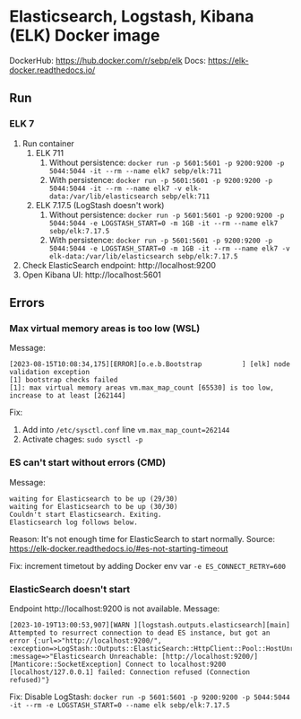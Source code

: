 # Elasticsearch, Logstash, Kibana (ELK) Docker image

DockerHub: https://hub.docker.com/r/sebp/elk
Docs: https://elk-docker.readthedocs.io/

## Run
### ELK 7
1. Run container
   1. ELK 711
      1. Without persistence: `docker run -p 5601:5601 -p 9200:9200 -p 5044:5044 -it --rm --name elk7 sebp/elk:711`
      2. With persistence: `docker run -p 5601:5601 -p 9200:9200 -p 5044:5044 -it --rm --name elk7 -v elk-data:/var/lib/elasticsearch sebp/elk:711`
   2. ELK 7.17.5 (LogStash doesn't work)
       1. Without persistence: `docker run -p 5601:5601 -p 9200:9200 -p 5044:5044 -e LOGSTASH_START=0 -m 1GB -it --rm --name elk7 sebp/elk:7.17.5`
       2. With persistence: `docker run -p 5601:5601 -p 9200:9200 -p 5044:5044 -e LOGSTASH_START=0 -m 1GB -it --rm --name elk7 -v elk-data:/var/lib/elasticsearch sebp/elk:7.17.5`
2. Check ElasticSearch endpoint: http://localhost:9200
3. Open Kibana UI: http://localhost:5601

## Errors
### Max virtual memory areas is too low (WSL)
Message:
```
[2023-08-15T10:08:34,175][ERROR][o.e.b.Bootstrap          ] [elk] node validation exception
[1] bootstrap checks failed
[1]: max virtual memory areas vm.max_map_count [65530] is too low, increase to at least [262144]
```
Fix:
1. Add into `/etc/sysctl.conf` line `vm.max_map_count=262144`
2. Activate chages: `sudo sysctl -p`

### ES can't start without errors (CMD)
Message:
```
waiting for Elasticsearch to be up (29/30)
waiting for Elasticsearch to be up (30/30)
Couldn't start Elasticsearch. Exiting.
Elasticsearch log follows below.
```

Reason: 
It's not enough time for ElasticSearch to start normally. 
Source: https://elk-docker.readthedocs.io/#es-not-starting-timeout

Fix: increment timetout by adding Docker env var `-e ES_CONNECT_RETRY=600`

### ElasticSearch doesn't start
Endpoint http://localhost:9200 is not available.
Message:
```
[2023-10-19T13:00:53,907][WARN ][logstash.outputs.elasticsearch][main] Attempted to resurrect connection to dead ES instance, but got an error {:url=>"http://localhost:9200/", :exception=>LogStash::Outputs::ElasticSearch::HttpClient::Pool::HostUnreachableError, :message=>"Elasticsearch Unreachable: [http://localhost:9200/][Manticore::SocketException] Connect to localhost:9200 [localhost/127.0.0.1] failed: Connection refused (Connection refused)"}
```
Fix:
Disable LogStash: `docker run -p 5601:5601 -p 9200:9200 -p 5044:5044 -it --rm -e LOGSTASH_START=0 --name elk sebp/elk:7.17.5`